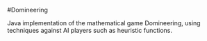 #Domineering

Java implementation of the mathematical game Domineering, using techniques against AI players such as heuristic functions.

